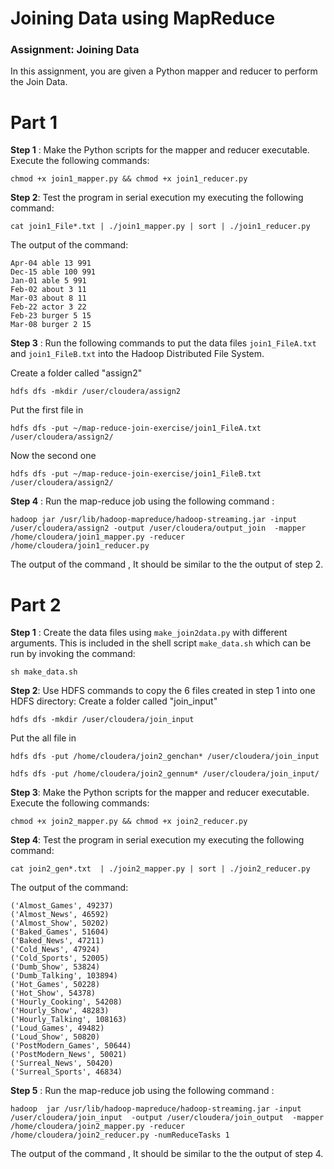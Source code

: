# Joining Data using MapReduce
### Assignment: Joining Data
In this assignment, you are given a Python mapper and reducer to perform the Join Data.

Part 1
=======
**Step 1** : Make the Python scripts for the mapper and reducer executable. Execute the following commands:
```
chmod +x join1_mapper.py && chmod +x join1_reducer.py
```

**Step 2**: Test the program in serial execution my executing the following command: 

```
cat join1_File*.txt | ./join1_mapper.py | sort | ./join1_reducer.py
```
The output of the command:
```
Apr-04 able 13 991
Dec-15 able 100 991
Jan-01 able 5 991
Feb-02 about 3 11
Mar-03 about 8 11
Feb-22 actor 3 22
Feb-23 burger 5 15
Mar-08 burger 2 15

```


**Step 3** : Run the following commands to put the data files `join1_FileA.txt` and `join1_FileB.txt` into the Hadoop Distributed File System. 

Create a folder called "assign2"

```
hdfs dfs -mkdir /user/cloudera/assign2
```

Put the first file in
```
hdfs dfs -put ~/map-reduce-join-exercise/join1_FileA.txt /user/cloudera/assign2/
```

Now the second one
```
hdfs dfs -put ~/map-reduce-join-exercise/join1_FileB.txt /user/cloudera/assign2/
```

**Step 4** : Run the map-reduce job using the following command :

```
hadoop jar /usr/lib/hadoop-mapreduce/hadoop-streaming.jar -input /user/cloudera/assign2 -output /user/cloudera/output_join  -mapper /home/cloudera/join1_mapper.py -reducer /home/cloudera/join1_reducer.py
```
The output of the command , It should be similar to the the output of step 2.

Part 2
=======

**Step 1** : Create the data files using `make_join2data.py` with different arguments. This is included in the shell script `make_data.sh` which can be run by invoking the command:
```
sh make_data.sh
```
**Step 2**: Use HDFS commands to copy the 6 files created in step 1 into one HDFS directory:
Create a folder called "join_input"
```
hdfs dfs -mkdir /user/cloudera/join_input
```
Put the all file in
```
hdfs dfs -put /home/cloudera/join2_genchan* /user/cloudera/join_input
```
```
hdfs dfs -put /home/cloudera/join2_gennum* /user/cloudera/join_input/
```
**Step 3**: Make the Python scripts for the mapper and reducer executable. Execute the following commands:
```
chmod +x join2_mapper.py && chmod +x join2_reducer.py
```
**Step 4**: Test the program in serial execution my executing the following command:
```
cat join2_gen*.txt  | ./join2_mapper.py | sort | ./join2_reducer.py
```
The output of the command:
```
('Almost_Games', 49237)
('Almost_News', 46592)
('Almost_Show', 50202)
('Baked_Games', 51604)
('Baked_News', 47211)
('Cold_News', 47924)
('Cold_Sports', 52005)
('Dumb_Show', 53824)
('Dumb_Talking', 103894)
('Hot_Games', 50228)
('Hot_Show', 54378)
('Hourly_Cooking', 54208)
('Hourly_Show', 48283)
('Hourly_Talking', 108163)
('Loud_Games', 49482)
('Loud_Show', 50820)
('PostModern_Games', 50644)
('PostModern_News', 50021)
('Surreal_News', 50420)
('Surreal_Sports', 46834)

```
**Step 5** : Run the map-reduce job using the following command :
```
hadoop  jar /usr/lib/hadoop-mapreduce/hadoop-streaming.jar -input /user/cloudera/join_input  -output /user/cloudera/join_output  -mapper /home/cloudera/join2_mapper.py -reducer /home/cloudera/join2_reducer.py -numReduceTasks 1
```
The output of the command , It should be similar to the the output of step 4.
